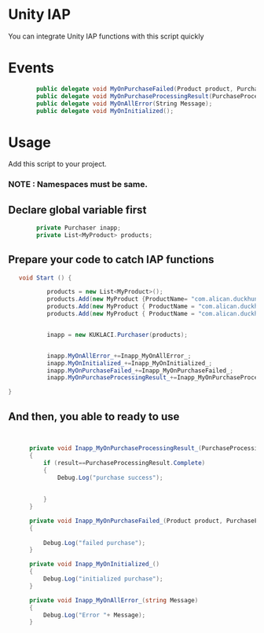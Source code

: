 # Unity IAP
You can integrate Unity IAP functions with this script quickly

# Events
```cs
        public delegate void MyOnPurchaseFailed(Product product, PurchaseFailureReason failureReason);
        public delegate void MyOnPurchaseProcessingResult(PurchaseProcessingResult result,MyProduct product);
        public delegate void MyOnAllError(String Message);
        public delegate void MyOnInitialized();
```

# Usage

Add this script to your project.

### NOTE : Namespaces must be same.

## Declare global variable first
```cs
        private Purchaser inapp;
        private List<MyProduct> products;
 ```
 
 ## Prepare your code to catch IAP functions
 ```cs
 	void Start () {

            products = new List<MyProduct>();
            products.Add(new MyProduct {ProductName= "com.alican.duckhunter.para0001", ProductType= ProductType.Consumable });
            products.Add(new MyProduct { ProductName = "com.alican.duckhunter.para0002", ProductType = ProductType.Consumable });
            products.Add(new MyProduct { ProductName = "com.alican.duckhunter.para0003", ProductType = ProductType.Consumable });


            inapp = new KUKLACI.Purchaser(products);


            inapp.MyOnAllError_+=Inapp_MyOnAllError_;
            inapp.MyOnInitialized_+=Inapp_MyOnInitialized_;
            inapp.MyOnPurchaseFailed_+=Inapp_MyOnPurchaseFailed_;
            inapp.MyOnPurchaseProcessingResult_+=Inapp_MyOnPurchaseProcessingResult_;

}
 ```
 
 ## And then, you able to ready to use
  ```cs
  

        private void Inapp_MyOnPurchaseProcessingResult_(PurchaseProcessingResult result,MyProduct product)
        {
            if (result==PurchaseProcessingResult.Complete)
            {
                Debug.Log("purchase success");
                
         
            }
        }

        private void Inapp_MyOnPurchaseFailed_(Product product, PurchaseFailureReason failureReason)
        {
                 
            Debug.Log("failed purchase");
        }

        private void Inapp_MyOnInitialized_()
        {
            Debug.Log("initialized purchase");
        }

        private void Inapp_MyOnAllError_(string Message)
        {
            Debug.Log("Error "+ Message);
        }
   ```
 
 
 
